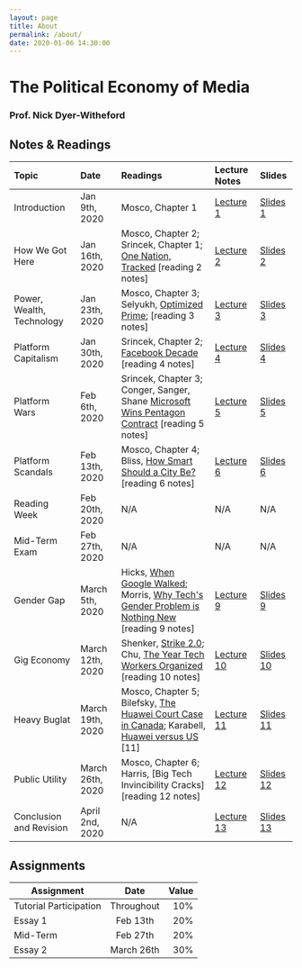 ```yaml
---
layout: page
title: About
permalink: /about/
date: 2020-01-06 14:30:00
---
```


# The Political Economy of Media
### Prof. Nick Dyer-Witheford

## Notes & Readings

|   Topic                     |        Date       |                               Readings                                                            |   Lecture Notes  |   Slides   |
|:----------------------------|:------------------|:--------------------------------------------------------------------------------------------------|:-----------------|:-----------|
|   Introduction              | Jan 9th, 2020     |Mosco, Chapter 1                                                                                   | [Lecture 1]      | [Slides 1] |
|   How We Got Here           | Jan 16th, 2020    |Mosco, Chapter 2; Srincek, Chapter 1; [One Nation, Tracked] [reading 2 notes]                      | [Lecture 2]      | [Slides 2] |
|   Power, Wealth, Technology | Jan 23th, 2020    |Mosco, Chapter 3; Selyukh, [Optimized Prime]; [reading 3 notes]                                    | [Lecture 3]      | [Slides 3] |
|   Platform Capitalism       | Jan 30th, 2020    |Srincek, Chapter 2; [Facebook Decade] [reading 4 notes]                                            | [Lecture 4]      | [Slides 4] |
|   Platform Wars             | Feb 6th, 2020     |Srincek, Chapter 3; Conger, Sanger, Shane [Microsoft Wins Pentagon Contract] [reading 5 notes]     | [Lecture 5]      | [Slides 5] |
|   Platform Scandals         | Feb 13th, 2020    |Mosco, Chapter 4; Bliss, [How Smart Should a City Be?]  [reading 6 notes]                          | [Lecture 6]      | [Slides 6] |
|   Reading Week              | Feb 20th, 2020    |N/A                                                                                                | N/A              | N/A        |
|   Mid-Term Exam             | Feb 27th, 2020    |N/A                                                                                                | N/A              | N/A        |
|   Gender Gap                | March 5th, 2020   |Hicks, [When Google Walked]; Morris, [Why Tech's Gender Problem is Nothing New] [reading 9 notes]  | [Lecture 9]      | [Slides 9] |
|   Gig Economy               | March 12th, 2020  |Shenker, [Strike 2.0]; Chu, [The Year Tech Workers Organized] [reading 10 notes]                   | [Lecture 10]     | [Slides 10]|
|   Heavy Buglat              | March 19th, 2020  |Mosco, Chapter 5; Bilefsky, [The Huawei Court Case in Canada]; Karabell, [Huawei versus US] [11]   | [Lecture 11]     | [Slides 11]|
|   Public Utility            | March 26th, 2020  |Mosco, Chapter 6; Harris, [Big Tech Invincibility Cracks]     [reading 12 notes]                   | [Lecture 12]     | [Slides 12]|
|   Conclusion and Revision   | April 2nd, 2020   | N/A                                                                                               | [Lecture 13]     | [Slides 13]|

## Assignments

|   Assignment              |   Date  |     Value     |
| ------------------------- |:-------------:| -------:|
|   Tutorial Participation  |   Throughout  |   10%   |
|   Essay 1                 |   Feb 13th    |   20%   |
|   Mid-Term                |   Feb 27th    |   20%   |
|   Essay 2                 |   March 26th  |   30%   |


[Lecture 1]: lecture/0
[Lecture 2]: lecture/404
[Lecture 3]: lecture/404
[Lecture 4]: lecture/404
[Lecture 5]: lecture/404
[Lecture 6]: lecture/404
[Lecture 9]: lecture/404
[Lecture 10]: lecture/404
[Lecture 11]: lecture/404
[Lecture 12]: lecture/404
[Lecture 13]: lecture/404

[Slides 1]: lecture/404
[Slides 2]: lecture/404
[Slides 3]: lecture/404
[Slides 4]: lecture/404
[Slides 5]: lecture/404
[Slides 6]: lecture/404
[Slides 9]: lecture/404
[Slides 10]: lecture/404
[Slides 11]: lecture/404
[Slides 12]: lecture/404
[Slides 13]: lecture/404

[One Nation, Tracked]: https://www.nytimes.com/interactive/2019/12/19/opinion/location-tracking-cell-phone.html
[Optimized Prime]: https://www.npr.org/2018/11/21/660168325/optimized-prime-how-ai-and-anticipation-power-amazons-1-hour-deliveries
[Facebook Decade]: https://arstechnica.com/tech-policy/2019/12/why-the-2010s-were-the-facebook-decade/
[Microsoft Wins Pentagon Contract]: platformwars.pdf
[How Smart Should a City Be?]: https://www.citylab.com/design/2018/09/how-smart-should-a-city-be-toronto-is-finding-out/569116/
[When Google Walked]: https://nymag.com/intelligencer/2019/02/can-the-google-walkout-bring-about-change-at-tech-companies.html
[Why Tech's Gender Problem is Nothing New]: https://www.theguardian.com/technology/2018/oct/11/tech-gender-problem-amazon-facebook-bias-women
[Strike 2.0]: https://www.theguardian.com/books/2019/aug/31/the-new-resistance-how-gig-economy-workers-are-fighting-back
[The Year Tech Workers Organized]: https://mashable.com/article/tech-workers-protest-2019/
[The Huawei Court Case in Canada]: attachments/readings/bugsplat.pdf
[Huawei versus US]: attachments/readings/bugsplat2.pdf